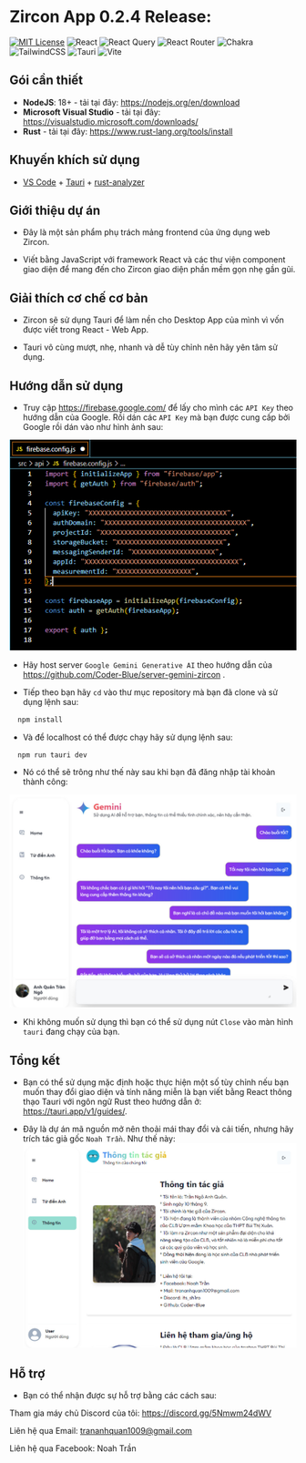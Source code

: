# Zircon App 0.2.4 Release:
[![MIT License](https://img.shields.io/badge/License-MIT-green.svg)](https://github.com/Coder-Blue/zircon-app-op/blob/main/LICENSE)
![React](https://img.shields.io/badge/react-%2320232a.svg?style=for-the-badge&logo=react&logoColor=%2361DAFB)
![React Query](https://img.shields.io/badge/-React%20Query-FF4154?style=for-the-badge&logo=react%20query&logoColor=white)
![React Router](https://img.shields.io/badge/React_Router-CA4245?style=for-the-badge&logo=react-router&logoColor=white)
![Chakra](https://img.shields.io/badge/chakra-%234ED1C5.svg?style=for-the-badge&logo=chakraui&logoColor=white)
![TailwindCSS](https://img.shields.io/badge/tailwindcss-%2338B2AC.svg?style=for-the-badge&logo=tailwind-css&logoColor=white)
![Tauri](https://img.shields.io/badge/tauri-%2324C8DB.svg?style=for-the-badge&logo=tauri&logoColor=%23FFFFFF)
![Vite](https://img.shields.io/badge/vite-%23646CFF.svg?style=for-the-badge&logo=vite&logoColor=white)

## Gói cần thiết
- **NodeJS**: 18+ - tải tại đây: https://nodejs.org/en/download
- **Microsoft Visual Studio** - tải tại đây: https://visualstudio.microsoft.com/downloads/
- **Rust** - tải tại đây: https://www.rust-lang.org/tools/install

## Khuyến khích sử dụng
- [VS Code](https://code.visualstudio.com/) + [Tauri](https://marketplace.visualstudio.com/items?itemName=tauri-apps.tauri-vscode) + [rust-analyzer](https://marketplace.visualstudio.com/items?itemName=rust-lang.rust-analyzer)

## Giới thiệu dự án
- Đây là một sản phẩm phụ trách mảng frontend của ứng dụng web Zircon.

- Viết bằng JavaScript với framework React và các thư viện component giao diện để mang đến cho Zircon giao diện phần mềm gọn nhẹ gần gũi.

## Giải thích cơ chế cơ bản
-  Zircon sẽ sử dụng Tauri để làm nền cho Desktop App của mình vì vốn được viết trong React - Web App.

- Tauri vô cùng mượt, nhẹ, nhanh và dễ tùy chỉnh nên hãy yên tâm sử dụng.

## Hướng dẫn sử dụng
- Truy cập https://firebase.google.com/ để lấy cho mình các `API Key` theo hướng dẫn của Google. Rồi dán các `API Key` mà bạn được cung cấp bởi Google rồi dán vào như hình ảnh sau:

![FirebaseScreenshot](https://github.com/Coder-Blue/zircon-app-op/blob/main/screenshots/SC2.png?raw=true)

- Hãy host server `Google Gemini Generative AI` theo hướng dẫn của https://github.com/Coder-Blue/server-gemini-zircon .

- Tiếp theo bạn hãy `cd` vào thư mục repository mà bạn đã clone và sử dụng lệnh sau:
```bash
  npm install
```
- Và để localhost có thể được chạy hãy sử dụng lệnh sau:
```bash
  npm run tauri dev
```
- Nó có thể sẽ trông như thế này sau khi bạn đã đăng nhập tài khoản thành công:

![HomeScreenshot](https://github.com/Coder-Blue/zircon-app-op/blob/main/screenshots/SC4.jpg?raw=true)
- Khi không muốn sử dụng thì bạn có thể sử dụng nút `Close` vào màn hình `tauri` đang chạy của bạn.

## Tổng kết
- Bạn có thể sử dụng mặc định hoặc thực hiện một số tùy chỉnh nếu bạn muốn thay đổi giao diện và tính năng miễn là bạn viết bằng React thông thạo Tauri với ngôn ngữ Rust theo hướng dẫn ở: https://tauri.app/v1/guides/.

- Đây là dự án mã nguồn mở nên thoải mái thay đổi và cải tiến, nhưng hãy trích tác giả gốc `Noah Trần`. Như thế này:
![InfoScreenshot](https://github.com/Coder-Blue/zircon-app-op/blob/main/screenshots/SC3.jpg?raw=true)

## Hỗ trợ
- Bạn có thể nhận được sự hỗ trợ bằng các cách sau:

Tham gia máy chủ Discord của tôi: https://discord.gg/5Nmwm24dWV

Liên hệ qua Email: trananhquan1009@gmail.com

Liên hệ qua Facebook: Noah Trần
